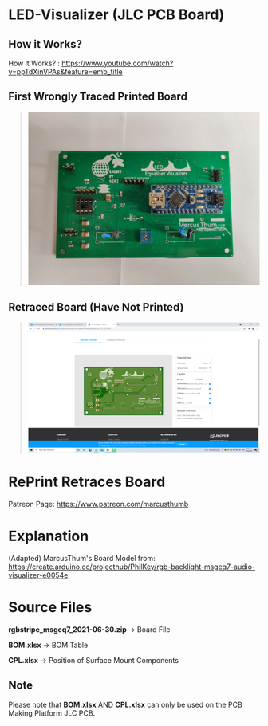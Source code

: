 # LED-Visualizer (JLC PCB Board)

## How it Works?

How it Works? : https://www.youtube.com/watch?v=ppTdXinVPAs&feature=emb_title

## First Wrongly Traced Printed Board

> ![](Printed_Board.jpg)

## Retraced Board (Have Not Printed)

> ![](Board_Image.png)

# RePrint Retraces Board

Patreon Page: https://www.patreon.com/marcusthumb



# Explanation
(Adapted) MarcusThum's Board Model from: https://create.arduino.cc/projecthub/PhilKey/rgb-backlight-msgeq7-audio-visualizer-e0054e

# Source Files

**rgbstripe_msgeq7_2021-06-30.zip** -> Board File

**BOM.xlsx** -> BOM Table

**CPL.xlsx** -> Position of Surface Mount Components

## Note
Please note that **BOM.xlsx** AND **CPL.xlsx** can only be used on the PCB Making Platform JLC PCB.
